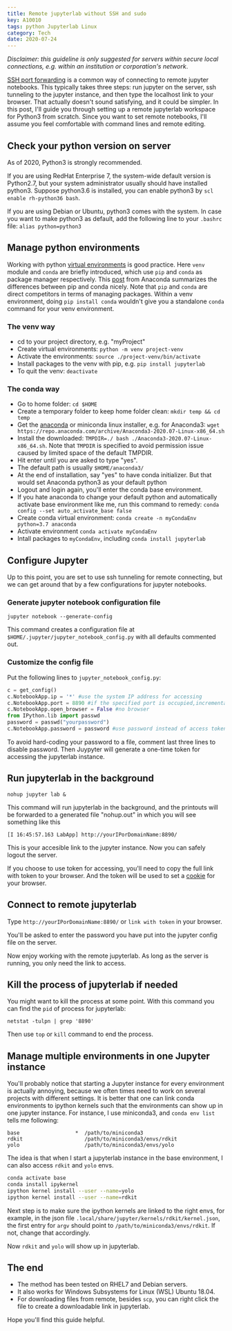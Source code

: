 ```yaml
---
title: Remote jupyterlab without SSH and sudo
key: A10010
tags: python Jupyterlab Linux
category: Tech
date: 2020-07-24
---
```


*Disclaimer: this guideline is only suggested for servers within secure local connections, e.g. within an institution or corporation's network*.

[SSH port forwarding](https://www.ssh.com/ssh/tunneling/example) is a common way of connecting to remote jupyter notebooks. This typically takes three steps: run jupyter on the server, ssh tunneling to the jupyter instance, and then type the localhost link to your browser. That actually doesn't sound satisfying, and it could be simpler. In this post, I'll guide you through setting up a remote jupyterlab workspace for Python3 from scratch. Since you want to set remote notebooks, I'll assume you feel comfortable with command lines and remote editing. 

## Check your python version on server
As of 2020, Python3 is strongly recommended.

If you are using RedHat Enterprise 7, the system-wide default version is Python2.7, but your system administrator usually should have installed python3. Suppose python3.6 is installed, you can enable python3 by `scl enable rh-python36 bash`.

If you are using Debian or Ubuntu, python3 comes with the system. In case you want to make python3 as default, add the following line to your `.bashrc` file:
```alias python=python3```

## Manage python environments
Working with python [virtual environments](https://realpython.com/python-virtual-environments-a-primer/) is good practice. 
Here `venv` module and `conda` are briefly introduced, which use `pip` and `conda` as package manager respectively. 
This [post](https://www.anaconda.com/blog/understanding-conda-and-pip#:~:text=Pip%20installs%20Python%20packages%20whereas,software%20written%20in%20any%20language.&text=Another%20key%20difference%20between%20the,the%20packages%20installed%20in%20them.) from Anaconda summarizes the differences between pip and conda nicely.
Note that `pip` and `conda` are direct competitors in terms of managing packages. Within a venv environment, doing `pip install conda` wouldn't give you a standalone `conda` command for your venv environment. 

### The venv way
- cd to your project directory, e.g. "myProject"
- Create virtual environments: `python -m venv project-venv`
- Activate the environments: `source ./project-venv/bin/activate`
- Install packages to the venv with pip, e.g. `pip install jupyterlab`
- To quit the venv: `deactivate`

### The conda way
- Go to home folder: `cd $HOME`
- Create a temporary folder to keep home folder clean: `mkdir temp && cd temp`
- Get the [anaconda](https://repo.anaconda.com/archive/) or miniconda linux installer, e.g. for Anaconda3: `wget https://repo.anaconda.com/archive/Anaconda3-2020.07-Linux-x86_64.sh`
- Install the downloaded: `TMPDIR=./ bash ./Anaconda3-2020.07-Linux-x86_64.sh`. Note that `TMPDIR` is specified to avoid permission issue caused by limited space of the default TMPDIR. 
- Hit enter until you are asked to type "yes".
- The default path is usually `$HOME/anaconda3/`
- At the end of installation, say "yes" to have conda initializer. But that would set Anaconda python3 as your default python
- Logout and login again, you'll enter the conda base environment.
- If you hate anaconda to change your default python and automatically activate base environment like me, run this command to remedy: `conda config --set auto_activate_base false`
- Create conda virtual environment: `conda create -n myCondaEnv python=3.7 anaconda`
- Activate environment `conda activate myCondaEnv`
- Intall packages to `myCondaEnv`, including `conda install jupyterlab`

## Configure Jupyter
Up to this point, you are set to use ssh tunneling for remote connecting, but we can get around that by a few configurations for jupyter notebooks.  

### Generate jupyter notebook configuration file
```
jupyter notebook --generate-config
```
This command creates a configuration file at `$HOME/.jupyter/jupyter_notebook_config.py` with all defaults commented out.
### Customize the config file
  Put the following lines to `jupyter_notebook_config.py`:
```python
c = get_config()
c.NotebookApp.ip = '*' #use the system IP address for accessing 
c.NotebookApp.port = 8890 #if the specified port is occupied,incrementally get next one
c.NotebookApp.open_browser = False #no browser
from IPython.lib import passwd
password = passwd("yourpassword")
c.NotebookApp.password = password #use password instead of access token.  
```

To avoid hard-coding your password to a file, comment last three lines to disable password. Then Juypyter will generate a one-time token for accessing the jupyterlab instance.  

## Run jupyterlab in the background
```
nohup jupyter lab &
```
This command will run jupyterlab in the background, and the printouts will be forwarded to a generated file "nohup.out" in which you will see something like this 
```
[I 16:45:57.163 LabApp] http://yourIPorDomainName:8890/
```
This is your accesible link to the jupyter instance. Now you can safely logout the server.  

If you choose to use token for accessing, you'll need to copy the full link with token to your browser. And the token will be used to set a [cookie](https://jupyter-notebook.readthedocs.io/en/stable/security.html#:~:text=If%20a%20generated%20token%20doesn,notebook%20password%20command%20is%20added.) for your browser.

## Connect to remote jupyterlab
Type `http://yourIPorDomainName:8890/` or `link with token` in your browser.

You'll be asked to enter the password you have put into the jupyter config file on the server.

Now enjoy working with the remote jupyterlab. As long as the server is running, you only need the link to access.  

## Kill the process of jupyterlab if needed
You might want to kill the process at some point.
With this command you can find the `pid` of process for jupyterlab:
```
netstat -tulpn | grep '8890'
```
Then use `top` or `kill` command to end the process. 

## Manage multiple environments in one Jupyter instance
You'll probably notice that starting a Jupyter instance for every environment is actually annoying, because we often times need to work on several projects with different settings. 
It is better that one can link conda environments to ipython kernels such that the environments can show up in one jupyter instance. For instance, I use miniconda3, and `conda env list` tells me following:
```
base                  *  /path/to/miniconda3
rdkit                    /path/to/miniconda3/envs/rdkit
yolo                     /path/to/miniconda3/envs/yolo
```
The idea is that when I start a jupyterlab instance in the base environment, I can also access `rdkit` and `yolo` envs.
```bash
conda activate base
conda install ipykernel
ipython kernel install --user --name=yolo
ipython kernel install --user --name=rdkit
```
Next step is to make sure the ipython kernels are linked to the right envs, for example, in the json file `.local/share/jupyter/kernels/rdkit/kernel.json`, the first entry for `argv` should point to `/path/to/miniconda3/envs/rdkit`. If not, change that accordingly.

Now `rdkit` and `yolo` will show up in jupyterlab.



## The end
- The method has been tested on RHEL7 and Debian servers. 
- It also works for Windows Subsystems for Linux (WSL) Ubuntu 18.04.
- For downloading files from remote, besides `scp`, you can right click the file to create a downloadable link in jupyterlab.

Hope you'll find this guide helpful.  
